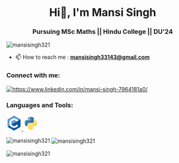 <h1 align="center">Hi👋, I'm Mansi Singh</h1>
<h3 align="center">Pursuing MSc Maths || Hindu College || DU'24</h3>


<p align="left"> <img src="https://komarev.com/ghpvc/?username=mansisingh321&label=Profile%20views&color=0e75b6&style=flat" alt="mansisingh321" /> </p>

- 📫 How to reach me  : **mansisingh33143@gmail.com**

<h3 align="left">Connect with me:</h3>
<p align="left">
<a href="https://linkedin.com/in/https://www.linkedin.com/in/mansi-singh-7964181a0/" target="blank"><img align="center" src="https://raw.githubusercontent.com/rahuldkjain/github-profile-readme-generator/master/src/images/icons/Social/linked-in-alt.svg" alt="https://www.linkedin.com/in/mansi-singh-7964181a0/" height="30" width="40" /></a>
</p>

<h3 align="left">Languages and Tools:</h3>
<p align="left"> <a href="https://www.cprogramming.com/" target="_blank" rel="noreferrer"> <img src="https://raw.githubusercontent.com/devicons/devicon/master/icons/c/c-original.svg" alt="c" width="40" height="40"/> </a> <a href="https://www.python.org" target="_blank" rel="noreferrer"> <img src="https://raw.githubusercontent.com/devicons/devicon/master/icons/python/python-original.svg" alt="python" width="40" height="40"/> </a> </p>

<p><img align="left" src="https://github-readme-stats.vercel.app/api/top-langs?username=mansisingh321&show_icons=true&locale=en&layout=compact" alt="mansisingh321" /></p>

<p>&nbsp;<img align="center" src="https://github-readme-stats.vercel.app/api?username=mansisingh321&show_icons=true&locale=en" alt="mansisingh321" /></p>

<p><img align="center" src="https://github-readme-streak-stats.herokuapp.com/?user=mansisingh321&" alt="mansisingh321" /></p>
